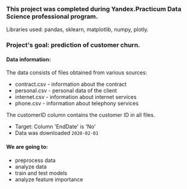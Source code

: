 ### This project was completed during Yandex.Practicum Data Science professional program.
Libraries used: pandas, sklearn, matplotlib, numpy, plotly.

### Project's goal: prediction of customer churn.

#### Data information:
The data consists of files obtained from various sources:

+ contract.csv - information about the contract
+ personal.csv - personal data of the client
+ internet.csv - information about internet services
+ phone.csv - information about telephony services

The customerID column contains the customer ID in all files.

+ Target: Column 'EndDate' is 'No'
+ Data was downloaded `2020-02-01` 

#### We are going to:
+ preprocess data
+ analyze data
+ train and test models
+ analyze feature importance
